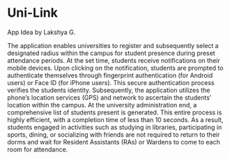 # Uni-Link
App Idea by Lakshya G.

The application enables universities to register and subsequently select a designated radius within the campus for student presence during preset attendance periods. At the set time, students receive notifications on their mobile devices. Upon clicking on the notification, students are prompted to authenticate themselves through fingerprint authentication (for Android users) or Face ID (for iPhone users). This secure authentication process verifies the students identity. Subsequently, the application utilizes the phone’s location services (GPS) and network to ascertain the students’ location within the campus. At the university administration end, a comprehensive list of students present is generated.
This entire process is highly efficient, with a completion time of less than 10 seconds. As a result, students engaged in activities such as studying in libraries, participating in sports, dining, or socializing with friends are not required to return to their dorms and wait for Resident Assistants (RAs) or Wardens to come to each room for attendance.
